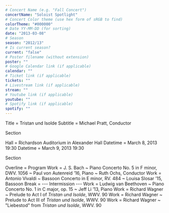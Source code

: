 ```yaml
---
# Concert Name (e.g. "Fall Concert")
concertName: "Soloist Spotlight"
# Concert Color theme (use hex form of sRGB to find)
colorTheme: "#000000"
# Date YY-MM-DD (for sorting)
date: "2013-03-08"
# Season
season: "2012/13"
# Is current season?
current: "false"
# Poster filename (without extension)
poster: ""
# Google Calendar link (if applicable)
calendar: ""
# Ticket link (if applicable)
tickets: ""
# Livestream link (if applicable)
stream: ""
# Youtube link (if applicable)
youtube: ""
# Spotify link (if applicable)
spotify: ""
---
```

Title = Tristan und Isolde
Subtitle = Michael Pratt, Conductor

Section

Hall = Richardson Auditorium in Alexander Hall
Datetime = March 8, 2013 19:30
Datetime = March 9, 2013 19:30

Section

Overline = Program
Work = J. S. Bach ~ Piano Concerto No. 5 in F minor, DWV. 1056 ~ Paul von Autenreid ’16, Piano ~ Ruth Ochs, Conductor
Work = Antonio Vivaldi ~ Bassoon Concerto in E minor, RV. 484 ~ Louisa Slosar ’15, Bassoon
Break = --- Intermission ---
Work = Ludwig van Beethoven ~ Piano Concerto No. 1 in C major, op. 15 ~ Jeff Li ’13, Piano
Work = Richard Wagner ~ Prelude to Act I of *Tristan und Isolde*, WWV. 90
Work = Richard Wagner ~ Prelude to Act III of *Tristan und Isolde*, WWV. 90
Work = Richard Wagner ~ "Liebestod" from *Tristan und Isolde*, WWV. 90
